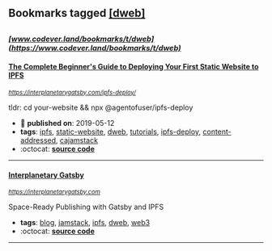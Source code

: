 ## Bookmarks tagged [[dweb]](https://www.codever.land/search?q=[dweb])

_<sup><sup>[www.codever.land/bookmarks/t/dweb](https://www.codever.land/bookmarks/t/dweb)</sup></sup>_
---
#### [The Complete Beginner's Guide to Deploying Your First Static Website to IPFS](https://interplanetarygatsby.com/ipfs-deploy/)
_<sup>https://interplanetarygatsby.com/ipfs-deploy/</sup>_

tldr: cd your-website && npx @agentofuser/ipfs-deploy
* :calendar: **published on**: 2019-05-12
* **tags**: [ipfs](../tagged/ipfs.md), [static-website](../tagged/static-website.md), [dweb](../tagged/dweb.md), [tutorials](../tagged/tutorials.md), [ipfs-deploy](../tagged/ipfs-deploy.md), [content-addressed](../tagged/content-addressed.md), [cajamstack](../tagged/cajamstack.md)
* :octocat: **[source code](https://github.com/agentofuser/interplanetarygatsby.com/blob/master/content/blog/ipfs-deploy.md)**
---
#### [Interplanetary Gatsby](https://interplanetarygatsby.com)
_<sup>https://interplanetarygatsby.com</sup>_

Space-Ready Publishing with Gatsby and IPFS
* **tags**: [blog](../tagged/blog.md), [jamstack](../tagged/jamstack.md), [ipfs](../tagged/ipfs.md), [dweb](../tagged/dweb.md), [web3](../tagged/web3.md)
* :octocat: **[source code](https://github.com/agentofuser/interplanetarygatsby.com)**
---
